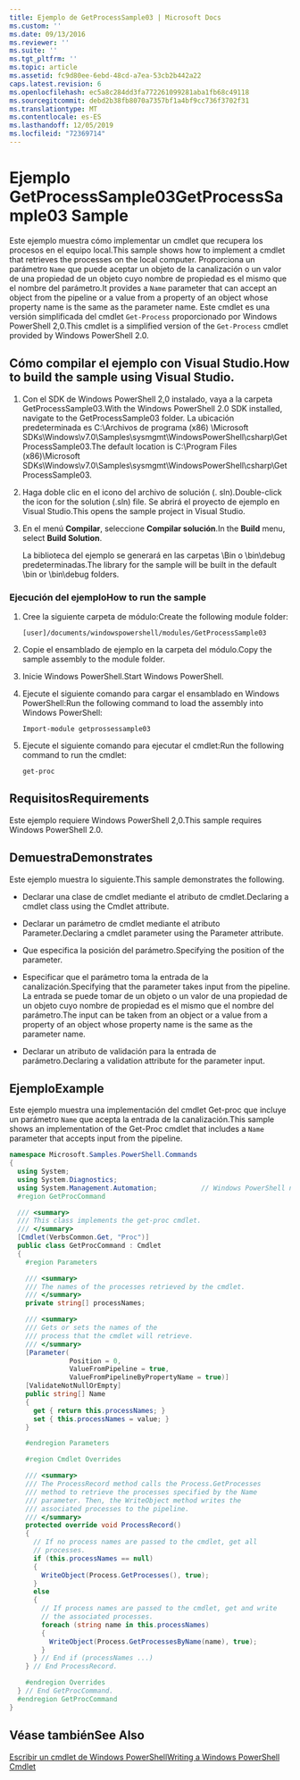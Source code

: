 ```yaml
---
title: Ejemplo de GetProcessSample03 | Microsoft Docs
ms.custom: ''
ms.date: 09/13/2016
ms.reviewer: ''
ms.suite: ''
ms.tgt_pltfrm: ''
ms.topic: article
ms.assetid: fc9d80ee-6ebd-48cd-a7ea-53cb2b442a22
caps.latest.revision: 6
ms.openlocfilehash: ec5a8c284dd3fa772261099281aba1fb68c49118
ms.sourcegitcommit: debd2b38fb8070a7357bf1a4bf9cc736f3702f31
ms.translationtype: MT
ms.contentlocale: es-ES
ms.lasthandoff: 12/05/2019
ms.locfileid: "72369714"
---
```

# <a name="getprocesssample03-sample"></a><span data-ttu-id="ead3a-102">Ejemplo GetProcessSample03</span><span class="sxs-lookup"><span data-stu-id="ead3a-102">GetProcessSample03 Sample</span></span>

<span data-ttu-id="ead3a-103">Este ejemplo muestra cómo implementar un cmdlet que recupera los procesos en el equipo local.</span><span class="sxs-lookup"><span data-stu-id="ead3a-103">This sample shows how to implement a cmdlet that retrieves the processes on the local computer.</span></span> <span data-ttu-id="ead3a-104">Proporciona un parámetro `Name` que puede aceptar un objeto de la canalización o un valor de una propiedad de un objeto cuyo nombre de propiedad es el mismo que el nombre del parámetro.</span><span class="sxs-lookup"><span data-stu-id="ead3a-104">It provides a `Name` parameter that can accept an object from the pipeline or a value from a property of an object whose property name is the same as the parameter name.</span></span> <span data-ttu-id="ead3a-105">Este cmdlet es una versión simplificada del cmdlet `Get-Process` proporcionado por Windows PowerShell 2,0.</span><span class="sxs-lookup"><span data-stu-id="ead3a-105">This cmdlet is a simplified version of the `Get-Process` cmdlet provided by Windows PowerShell 2.0.</span></span>

## <a name="how-to-build-the-sample-using-visual-studio"></a><span data-ttu-id="ead3a-106">Cómo compilar el ejemplo con Visual Studio.</span><span class="sxs-lookup"><span data-stu-id="ead3a-106">How to build the sample using Visual Studio.</span></span>

1. <span data-ttu-id="ead3a-107">Con el SDK de Windows PowerShell 2,0 instalado, vaya a la carpeta GetProcessSample03.</span><span class="sxs-lookup"><span data-stu-id="ead3a-107">With the Windows PowerShell 2.0 SDK installed, navigate to the GetProcessSample03 folder.</span></span> <span data-ttu-id="ead3a-108">La ubicación predeterminada es C:\Archivos de programa (x86) \Microsoft SDKs\Windows\v7.0\Samples\sysmgmt\WindowsPowerShell\csharp\GetProcessSample03.</span><span class="sxs-lookup"><span data-stu-id="ead3a-108">The default location is C:\Program Files (x86)\Microsoft SDKs\Windows\v7.0\Samples\sysmgmt\WindowsPowerShell\csharp\GetProcessSample03.</span></span>

2. <span data-ttu-id="ead3a-109">Haga doble clic en el icono del archivo de solución (. sln).</span><span class="sxs-lookup"><span data-stu-id="ead3a-109">Double-click the icon for the solution (.sln) file.</span></span> <span data-ttu-id="ead3a-110">Se abrirá el proyecto de ejemplo en Visual Studio.</span><span class="sxs-lookup"><span data-stu-id="ead3a-110">This opens the sample project in Visual Studio.</span></span>

3. <span data-ttu-id="ead3a-111">En el menú **Compilar**, seleccione **Compilar solución**.</span><span class="sxs-lookup"><span data-stu-id="ead3a-111">In the **Build** menu, select **Build Solution**.</span></span>

    <span data-ttu-id="ead3a-112">La biblioteca del ejemplo se generará en las carpetas \Bin o \bin\debug predeterminadas.</span><span class="sxs-lookup"><span data-stu-id="ead3a-112">The library for the sample will be built in the default \bin or \bin\debug folders.</span></span>

### <a name="how-to-run-the-sample"></a><span data-ttu-id="ead3a-113">Ejecución del ejemplo</span><span class="sxs-lookup"><span data-stu-id="ead3a-113">How to run the sample</span></span>

1. <span data-ttu-id="ead3a-114">Cree la siguiente carpeta de módulo:</span><span class="sxs-lookup"><span data-stu-id="ead3a-114">Create the following module folder:</span></span>

    `[user]/documents/windowspowershell/modules/GetProcessSample03`

2. <span data-ttu-id="ead3a-115">Copie el ensamblado de ejemplo en la carpeta del módulo.</span><span class="sxs-lookup"><span data-stu-id="ead3a-115">Copy the sample assembly to the module folder.</span></span>

3. <span data-ttu-id="ead3a-116">Inicie Windows PowerShell.</span><span class="sxs-lookup"><span data-stu-id="ead3a-116">Start Windows PowerShell.</span></span>

4. <span data-ttu-id="ead3a-117">Ejecute el siguiente comando para cargar el ensamblado en Windows PowerShell:</span><span class="sxs-lookup"><span data-stu-id="ead3a-117">Run the following command to load the assembly into Windows PowerShell:</span></span>

    `Import-module getprossessample03`

5. <span data-ttu-id="ead3a-118">Ejecute el siguiente comando para ejecutar el cmdlet:</span><span class="sxs-lookup"><span data-stu-id="ead3a-118">Run the following command to run the cmdlet:</span></span>

    `get-proc`

## <a name="requirements"></a><span data-ttu-id="ead3a-119">Requisitos</span><span class="sxs-lookup"><span data-stu-id="ead3a-119">Requirements</span></span>

<span data-ttu-id="ead3a-120">Este ejemplo requiere Windows PowerShell 2,0.</span><span class="sxs-lookup"><span data-stu-id="ead3a-120">This sample requires Windows PowerShell 2.0.</span></span>

## <a name="demonstrates"></a><span data-ttu-id="ead3a-121">Demuestra</span><span class="sxs-lookup"><span data-stu-id="ead3a-121">Demonstrates</span></span>

<span data-ttu-id="ead3a-122">Este ejemplo muestra lo siguiente.</span><span class="sxs-lookup"><span data-stu-id="ead3a-122">This sample demonstrates the following.</span></span>

- <span data-ttu-id="ead3a-123">Declarar una clase de cmdlet mediante el atributo de cmdlet.</span><span class="sxs-lookup"><span data-stu-id="ead3a-123">Declaring a cmdlet class using the Cmdlet attribute.</span></span>

- <span data-ttu-id="ead3a-124">Declarar un parámetro de cmdlet mediante el atributo Parameter.</span><span class="sxs-lookup"><span data-stu-id="ead3a-124">Declaring a cmdlet parameter using the Parameter attribute.</span></span>

- <span data-ttu-id="ead3a-125">Que especifica la posición del parámetro.</span><span class="sxs-lookup"><span data-stu-id="ead3a-125">Specifying the position of the parameter.</span></span>

- <span data-ttu-id="ead3a-126">Especificar que el parámetro toma la entrada de la canalización.</span><span class="sxs-lookup"><span data-stu-id="ead3a-126">Specifying that the parameter takes input from the pipeline.</span></span> <span data-ttu-id="ead3a-127">La entrada se puede tomar de un objeto o un valor de una propiedad de un objeto cuyo nombre de propiedad es el mismo que el nombre del parámetro.</span><span class="sxs-lookup"><span data-stu-id="ead3a-127">The input can be taken from an object or a value from a property of an object whose property name is the same as the parameter name.</span></span>

- <span data-ttu-id="ead3a-128">Declarar un atributo de validación para la entrada de parámetro.</span><span class="sxs-lookup"><span data-stu-id="ead3a-128">Declaring a validation attribute for the parameter input.</span></span>

## <a name="example"></a><span data-ttu-id="ead3a-129">Ejemplo</span><span class="sxs-lookup"><span data-stu-id="ead3a-129">Example</span></span>

<span data-ttu-id="ead3a-130">Este ejemplo muestra una implementación del cmdlet Get-proc que incluye un parámetro `Name` que acepta la entrada de la canalización.</span><span class="sxs-lookup"><span data-stu-id="ead3a-130">This sample shows an implementation of the Get-Proc cmdlet that includes a `Name` parameter that accepts input from the pipeline.</span></span>

```csharp
namespace Microsoft.Samples.PowerShell.Commands
{
  using System;
  using System.Diagnostics;
  using System.Management.Automation;           // Windows PowerShell namespace
  #region GetProcCommand

  /// <summary>
  /// This class implements the get-proc cmdlet.
  /// </summary>
  [Cmdlet(VerbsCommon.Get, "Proc")]
  public class GetProcCommand : Cmdlet
  {
    #region Parameters

    /// <summary>
    /// The names of the processes retrieved by the cmdlet.
    /// </summary>
    private string[] processNames;

    /// <summary>
    /// Gets or sets the names of the
    /// process that the cmdlet will retrieve.
    /// </summary>
    [Parameter(
               Position = 0,
               ValueFromPipeline = true,
               ValueFromPipelineByPropertyName = true)]
    [ValidateNotNullOrEmpty]
    public string[] Name
    {
      get { return this.processNames; }
      set { this.processNames = value; }
    }

    #endregion Parameters

    #region Cmdlet Overrides

    /// <summary>
    /// The ProcessRecord method calls the Process.GetProcesses
    /// method to retrieve the processes specified by the Name
    /// parameter. Then, the WriteObject method writes the
    /// associated processes to the pipeline.
    /// </summary>
    protected override void ProcessRecord()
    {
      // If no process names are passed to the cmdlet, get all
      // processes.
      if (this.processNames == null)
      {
        WriteObject(Process.GetProcesses(), true);
      }
      else
      {
        // If process names are passed to the cmdlet, get and write
        // the associated processes.
        foreach (string name in this.processNames)
        {
          WriteObject(Process.GetProcessesByName(name), true);
        }
      } // End if (processNames ...)
    } // End ProcessRecord.

    #endregion Overrides
  } // End GetProcCommand.
  #endregion GetProcCommand
}
```

## <a name="see-also"></a><span data-ttu-id="ead3a-131">Véase también</span><span class="sxs-lookup"><span data-stu-id="ead3a-131">See Also</span></span>

[<span data-ttu-id="ead3a-132">Escribir un cmdlet de Windows PowerShell</span><span class="sxs-lookup"><span data-stu-id="ead3a-132">Writing a Windows PowerShell Cmdlet</span></span>](./writing-a-windows-powershell-cmdlet.md)
